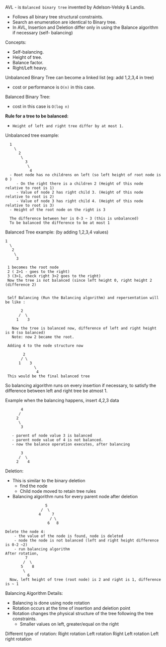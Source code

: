 
AVL - is `Balanced binary tree` invented by Adelson-Velsky & Landis.

 - Follows all binary tree structural constraints.
 - Search an enumeration are identical to Binary tree.
 - In AVL, Insertion and Deletion differ only in using the Balance algorithm if necessary  (self- balancing)
 
Concepts:
   - Self-balancing.
   - Height of tree.
   - Balance factor.
   - Right/Left heavy.

Unbalanced Binary Tree can become a linked list (eg: add 1,2,3,4 in tree)
  - cost or performance is `O(n)` in this case.

Balanced Binary Tree:
  - cost in this case is `O(log n)`
  
**Rule for a tree to be balanced:** 
   - `Height of left and right tree differ by at most 1.`

Unbalanced tree example:
```
  1
    \
      2
       \ 
         3 
          \
           4
  - Root node has no childrens on left (so left height of root node is 0 )
     - On the right there is a children 2 (Height of this node relative to root is 1)
     - Value of node 2 has right child 3. (Height of this node relative to root is 2)
     - Value of node 3 has right child 4. (Height of this node relative to root is 3)
  - Height of the root node on the right is 3
  
  The difference between her is 0-3 ~ 3 (this is unbalanced)
  To be balanced the difference to be at most 1
```

Balanced Tree example: (by adding 1,2,3,4 values)
```
1
  \
   2
    \
     3
 
 1 becomes the root node
 2 ( 2>1 - goes to the right)
 3 (3>1, check right 3>2 goes to the right)
 Now the tree is not balanced (since left height 0, right height 2 (difference 2)
 
 
 Self Balancing (Run the Balancing algorithm) and repersentation will be like :
 
       2
      /  \
     1    3
 
   Now the tree is balanced now, difference of left and right height is 0 (so balanced)
   Note: now 2 became the root. 
 
 Adding 4 to the node structure now
 
        2
       / \
      1    3
             \
              4
 This would be the final balanced tree
```
So balancing algorithm runs on every insertion if necessary, to satisfy the difference between left and right tree be atmost 1.

Example when the balancing happens, insert 4,2,3 data

```
       4
      /
     2
      \
       3
      
   - parent of node value 3 is balanced
   - parent node value of 4 is not balanced.
   - now the balance operation executes, after balancing
   
       3
      /  \
     2    4
```

Deletion:
  - This is similar to the binary deletion
     - find the node
     - Child node moved to retain tree rules
  - Balancing algorithm runs for every parent node after deletion
  
```
                  5
                /  \
               4     7
                    / \
                   6   8

Delete the node 4:
    - the value of the node is found, node is deleted
    - node the node is not balanced (left and right height difference is 0-2 ~2)
    - run balancing algorithm
After rotation,
         7
        /  \
       5    8
        \
          6
  Now, left height of tree (root node) is 2 and right is 1, difference is ~ 1
```

Balancing Algorithm Details:

  - Balancing is done using node rotation
  - Rotation occurs at the time of insertion and deletion point
  - Rotation changes the physical structure of the tree following the tree constraints.
       - Smaller values on left, greater/equal on the right
  
  Different type of rotation:
   Right rotation
   Left rotation
   Right Left rotation
   Left right rotation
